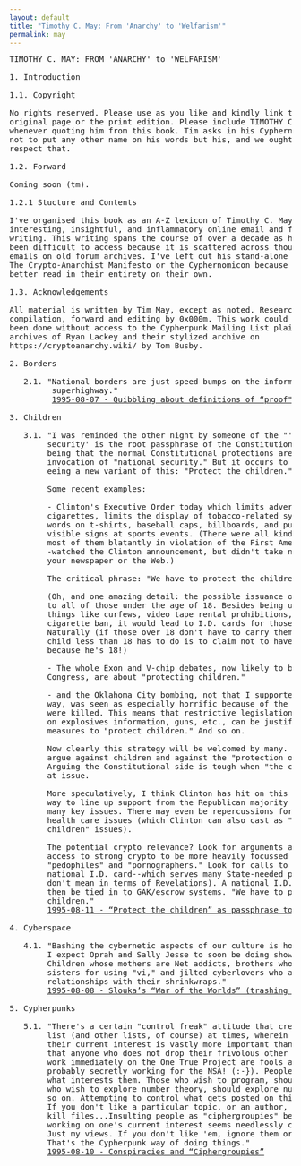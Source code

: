 ```yaml
---
layout: default
title: "Timothy C. May: From 'Anarchy' to 'Welfarism'"
permalink: may
---
```

<pre>
TIMOTHY C. MAY: FROM 'ANARCHY' to 'WELFARISM'

1. Introduction

1.1. Copyright

No rights reserved. Please use as you like and kindly link to the 
original page or the print edition. Please include TIMOTHY C. MAY 
whenever quoting him from this book. Tim asks in his Cyphernomicon 
not to put any other name on his words but his, and we ought to 
respect that.

1.2. Forward

Coming soon (tm).

1.2.1 Stucture and Contents

I've organised this book as an A-Z lexicon of Timothy C. May's most 
interesting, insightful, and inflammatory online email and forum 
writing. This writing spans the course of over a decade as has hithero 
been difficult to access because it is scattered across thousands of 
emails on old forum archives. I've left out his stand-alone pieces like 
The Crypto-Anarchist Manifesto or the Cyphernomicon because they are 
better read in their entirety on their own.

1.3. Acknowledgements 

All material is written by Tim May, except as noted. Research, 
compilation, forward and editing by 0x000m. This work could not have 
been done without access to the Cypherpunk Mailing List plaintext 
archives of Ryan Lackey and their stylized archive on 
https://cryptoanarchy.wiki/ by Tom Busby.

2. Borders

   2.1. "National borders are just speed bumps on the information 
         superhighway." 
         <a href="https://mailing-list-archive.cryptoanarchy.wiki/archive/1995/08/096910121e38037aef2b4b9bb6400ee771c7ce372222b3a596adddd9add4d577/">1995-08-07 - Quibbling about definitions of “proof"</a>            

3. Children

   3.1. "I was reminded the other night by someone of the "'National 
        security' is the root passphrase of the Constitution." The idea 
        being that the normal Constitutional protections are bypassed by 
        invocation of "national security." But it occurs to me that we are
        eeing a new variant of this: "Protect the children."

        Some recent examples:

        - Clinton's Executive Order today which limits advertising of 
        cigarettes, limits the display of tobacco-related symbols and 
        words on t-shirts, baseball caps, billboards, and publically 
        visible signs at sports events. (There were all kinds of details, 
        most of them blatantly in violation of the First Amendment. I half
        -watched the Clinton announcement, but didn't take notes...consult 
        your newspaper or the Web.)

        The critical phrase: "We have to protect the children."

        (Oh, and one amazing detail: the possible issuance of I.D. cards 
        to all of those under the age of 18. Besides being useful for 
        things like curfews, video tape rental prohibitions, and the 
        cigarette ban, it would lead to I.D. cards for those over 18. 
        Naturally (if those over 18 don't have to carry them, then all a 
        child less than 18 has to do is to claim not to have to carry one
        because he's 18!)

        - The whole Exon and V-chip debates, now likely to be passed by 
        Congress, are about "protecting children."

        - and the Oklahoma City bombing, not that I supported it in any 
        way, was seen as especially horrific because of the children that 
        were killed. This means that restrictive legislation, such as bans 
        on explosives information, guns, etc., can be justified as 
        measures to "protect children." And so on.

        Now clearly this strategy will be welcomed by many. It's hard to 
        argue against children and against the "protection of children." 
        Arguing the Constitutional side is tough when "the children" are 
        at issue.

        More speculatively, I think Clinton has hit on this strategy as a 
        way to line up support from the Republican majority in Congress on 
        many key issues. There may even be repercussions for welfare and 
        health care issues (which Clinton can also cast as "protect the 
        children" issues).

        The potential crypto relevance? Look for arguments about limiting
        access to strong crypto to be more heavily focussed on 
        "pedophiles" and "pornographers." Look for calls to have a 
        national I.D. card--which serves many State-needed purposes (and I
        don't mean in terms of Revelations). A national I.D. card could 
        then be tied in to GAK/escrow systems. "We have to protect the 
        children." 
        <a href="https://mailing-listarchive.cryptoanarchy.wiki/archive/1995/08/97fd968e94dd433641337c754a893e695a13d37f8e5364fa7406598b8e01a48e/">1995-08-11 - “Protect the children” as passphrase to Constitution</a> 

4. Cyberspace

   4.1. "Bashing the cybernetic aspects of our culture is hot these days. 
        I expect Oprah and Sally Jesse to soon be doing shows on this. 
        Children whose mothers are Net addicts, brothers who kill their 
        sisters for using "vi," and jilted cyberlovers who are in 
        relationships with their shrinkwraps."
        <a href="https://mailing-list-archive.cryptoanarchy.wiki/archive/1995/08/dde7e50171fd289407933fc8fc8fcb96b2a631b9a9acc6e7b920fff22b288ec8/">1995-08-08 - Slouka’s “War of the Worlds” (trashing of computers)</a>

5. Cypherpunks

   5.1. "There's a certain "control freak" attitude that creeps into this 
        list (and other lists, of course) at times, wherein people say that 
        their current interest is vastly more important than anything else and 
        that anyone who does not drop their frivolous other interests and begin 
        work immediately on the One True Project are fools and knaves, and are 
        probably secretly working for the NSA! (:-}). People should write about 
        what interests them. Those who wish to program, should program. Those 
        who wish to explore number theory, should explore number theory. And 
        so on. Attempting to control what gets posted on this list is pointless. 
        If you don't like a particular topic, or an author, use filters and 
        kill files...Insulting people as "ciphergroupies" because they are not 
        working on one's current interest seems needlessly counterproductive. 
        Just my views. If you don't like 'em, ignore them or filter them. 
        That's the Cypherpunk way of doing things." 
        <a href="https://mailing-list-archive.cryptoanarchy.wiki/archive/1995/08/1c8e7b55334c834d0281033946bb5c28a4566507452010917d6561ab49b432fd/">1995-08-10 - Conspiracies and “Ciphergroupies”</a>
	

</pre>


